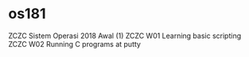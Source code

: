 # os181
ZCZC Sistem Operasi 2018 Awal (1)
ZCZC W01 Learning basic scripting
ZCZC W02 Running C programs at putty
